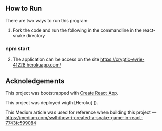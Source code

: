 ## How to Run

There are two ways to run this program:

1. Fork the code and run the following in the commandline in the react-snake directory

### npm start

2. The application can be access on the site https://cryptic-eyrie-41228.herokuapp.com/

## Acknoledgements

This project was bootstrapped with [Create React App](https://github.com/facebook/create-react-app).

This project was deployed wigth [Heroku] ().

This Medium article was used for reference when building this project — https://medium.com/swlh/how-i-created-a-snake-game-in-react-7743fc599084 

